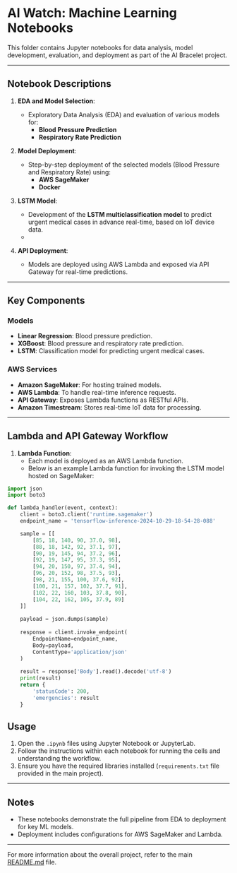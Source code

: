 # AI Watch: Machine Learning Notebooks

This folder contains Jupyter notebooks for data analysis, model development, evaluation, and deployment as part of the AI Bracelet project.

---

## Notebook Descriptions

1. **EDA and Model Selection**:
   - Exploratory Data Analysis (EDA) and evaluation of various models for:
     - **Blood Pressure Prediction**
     - **Respiratory Rate Prediction**

2. **Model Deployment**:
   - Step-by-step deployment of the selected models (Blood Pressure and Respiratory Rate) using:
     - **AWS SageMaker**
     - **Docker**

3. **LSTM Model**:
   - Development of the **LSTM multiclassification model** to predict urgent medical cases in advance real-time, based on IoT device data.
   - 
4. **API Deployment**:
   - Models are deployed using AWS Lambda and exposed via API Gateway for real-time predictions.

---
## Key Components

### Models
- **Linear Regression**: Blood pressure prediction.
- **XGBoost**: Blood pressure and respiratory rate prediction.
- **LSTM**: Classification model for predicting urgent medical cases.

### AWS Services
- **Amazon SageMaker**: For hosting trained models.
- **AWS Lambda**: To handle real-time inference requests.
- **API Gateway**: Exposes Lambda functions as RESTful APIs.
- **Amazon Timestream**: Stores real-time IoT data for processing.

---

## Lambda and API Gateway Workflow

1. **Lambda Function**:
   - Each model is deployed as an AWS Lambda function.
   - Below is an example Lambda function for invoking the LSTM model hosted on SageMaker:

```python
import json
import boto3

def lambda_handler(event, context):
    client = boto3.client('runtime.sagemaker')
    endpoint_name = 'tensorflow-inference-2024-10-29-18-54-28-088'

    sample = [[
        [85, 18, 140, 90, 37.0, 98],
        [88, 18, 142, 92, 37.1, 97],
        [90, 19, 145, 94, 37.2, 96],
        [92, 19, 147, 95, 37.3, 95],
        [94, 20, 150, 97, 37.4, 94],
        [96, 20, 152, 98, 37.5, 93],
        [98, 21, 155, 100, 37.6, 92],
        [100, 21, 157, 102, 37.7, 91],
        [102, 22, 160, 103, 37.8, 90],
        [104, 22, 162, 105, 37.9, 89]
    ]]
    
    payload = json.dumps(sample)
    
    response = client.invoke_endpoint(
        EndpointName=endpoint_name,
        Body=payload,
        ContentType='application/json'
    )
    
    result = response['Body'].read().decode('utf-8')
    print(result)
    return {
        'statusCode': 200,
        'emergencies': result
    }
```
## Usage

1. Open the `.ipynb` files using Jupyter Notebook or JupyterLab.
2. Follow the instructions within each notebook for running the cells and understanding the workflow.
3. Ensure you have the required libraries installed (`requirements.txt` file provided in the main project).

---

## Notes
- These notebooks demonstrate the full pipeline from EDA to deployment for key ML models.
- Deployment includes configurations for AWS SageMaker and Lambda.

---

For more information about the overall project, refer to the main [README.md](../README.md) file.

